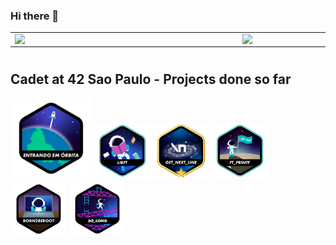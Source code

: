 ### Hi there 👋

<table>
    <tr>
       <td><img width="350px" align="left" src="https://github-readme-stats.vercel.app/api/top-langs/?username=yuh-m&hide=html&layout=compact&theme=dracula" /></td>
      <td><img width="420px" align="left" src="https://github-readme-stats.vercel.app/api?username=yuh-m&theme=dracula"/></td>
    </tr>    
</table>

#
## Cadet at 42 Sao Paulo - Projects done so far
<div>
<a href="https://github.com/yuh-m/libft"><img src="./img/badges%2042/phase_onen.png" alt="lib" width="130"/></a>
<a href="https://github.com/yuh-m/42_libft"><img src="./img/badges%2042/libfte.png" alt="lib" width="90"/></a>
<a href="https://github.com/yuh-m/42_get_next_line"><img src="./img/badges%2042/get_next_linem.png" alt="lib" width="90"/></a>
<a href="https://github.com/yuh-m/42_printf"><img src="./img/badges%2042/ft_printfe.png" alt="lib" width="90"/></a>
<a href="https://github.com/yuh-m/42_born2beroot"><img src="./img/badges%2042/born2berootn.png" alt="lib" width="90"/></a>
<a href="https://github.com/yuh-m/42_so_long"><img src="./img/badges%2042/so_longn.png" alt="lib" width="90"/></a>
</div>
